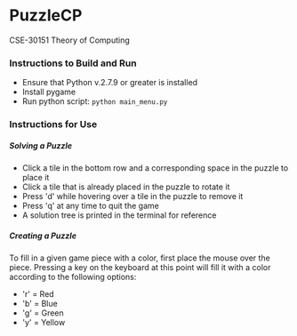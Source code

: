 # PuzzleCP
CSE-30151 Theory of Computing

### Instructions to Build and Run
- Ensure that Python v.2.7.9 or greater is installed
- Install pygame
- Run python script: `python main_menu.py`

### Instructions for Use  
##### Solving a Puzzle  
- Click a tile in the bottom row and a corresponding space in the puzzle to place it
- Click a tile that is already placed in the puzzle to rotate it
- Press 'd' while hovering over a tile in the puzzle to remove it
- Press 'q' at any time to quit the game
- A solution tree is printed in the terminal for reference  

##### Creating a Puzzle
To fill in a given game piece with a color, first place the mouse over the piece. Pressing a key on the
keyboard at this point will fill it with a color according to the following options:  
- 'r' = Red
- 'b' = Blue
- 'g' = Green
- 'y' = Yellow
